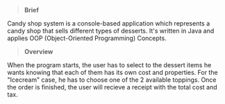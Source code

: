 >**Brief**

Candy shop system is a console-based application which represents a candy shop that sells different types of desserts. It's written in Java and applies OOP (Object-Oriented Programming) Concepts.

>**Overview**

When the program starts, the user has to select to the dessert items he wants knowing that each of them has its own cost and properties. For the "Icecream" case, he has to choose one of the 2 available toppings.
Once the order is finished, the user will recieve a receipt with the total cost and tax. 
